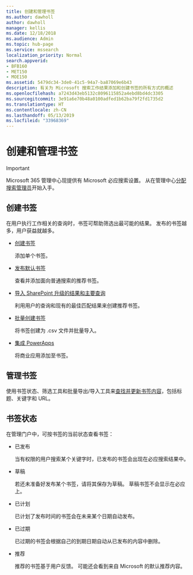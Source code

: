 ```yaml
---
title: 创建和管理书签
ms.author: dawholl
author: dawholl
manager: kellis
ms.date: 12/18/2018
ms.audience: Admin
ms.topic: hub-page
ms.service: mssearch
localization_priority: Normal
search.appverid:
- BFB160
- MET150
- MOE150
ms.assetid: 5479dc34-3de0-41c5-94a7-ba87069e6b43
description: 有关为 Microsoft 搜索工作结果添加和创建书签的所有方式的概述
ms.openlocfilehash: a7243d43eb5132c8096115852a4ebd8bd4dc3305
ms.sourcegitcommit: 3e91a6e70b48a0100adfed1b62ba79f2fd1735d2
ms.translationtype: HT
ms.contentlocale: zh-CN
ms.lasthandoff: 05/13/2019
ms.locfileid: "33968369"
---
```

# <a name="create-and-manage-bookmarks"></a>创建和管理书签

> [!IMPORTANT]
> Microsoft 365 管理中心现提供有 Microsoft 必应搜索设置。 从在管理中心[分配搜索管理员](https://docs.microsoft.com/zh-CN/microsoftsearch/setup-microsoft-search#step-2-assign-search-admin-and-search-editor)开始入手。
    
## <a name="create-bookmarks"></a>创建书签

在用户执行工作相关的查询时，书签可帮助筛选出最可能的结果。 发布的书签越多，用户获益就越多。
  
- [创建书签](create-bookmarks.md)
    
    添加单个书签。
    
- [发布默认书签](publish-default-bookmarks.md)
    
    查看并添加面向普通搜索的推荐书签。
    
- [导入 SharePoint 升级的结果和主要查询](import-sharepoint-promoted-results-and-top-queries.md)
    
    利用用户的查询和现有的最佳匹配结果来创建推荐书签。
    
- [批量创建书签](bulk-create-bookmarks.md)
    
    将书签创建为 .csv 文件并批量导入。
    
- [集成 PowerApps](integrate-powerapps.md)
    
    将商业应用添加至书签。
    
## <a name="manage-bookmarks"></a>管理书签

使用书签状态、筛选工具和批量导出/导入工具来[查找并更新书签内容](manage-bookmarks.md)，包括标题、关键字和 URL。
  
## <a name="bookmark-status"></a>书签状态

在管理门户中，可按书签的当前状态查看书签：
  
- 已发布
    
    当有权限的用户搜索某个关键字时，已发布的书签会出现在必应搜索结果中。
    
- 草稿
    
    若还未准备好发布某个书签，请将其保存为草稿。 草稿书签不会显示在必应上。
    
- 已计划
    
    已计划了发布时间的书签会在未来某个日期自动发布。
    
- 已过期
    
    已过期的书签会根据自己的到期日期自动从已发布的内容中删除。
    
- 推荐
    
    推荐的书签基于用户反馈。 可能还会看到来自 Microsoft 的默认推荐内容。

  

